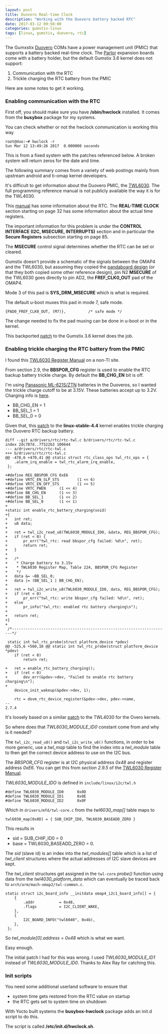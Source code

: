 ```yaml
---
layout: post
title: Duovero Real-time Clock
description: "Working with the Duovero battery backed RTC"
date: 2017-03-12 09:50:00
categories: gumstix-linux
tags: [linux, gumstix, duovero, rtc]
---
```


The Gumxstix [Duovero][duovero] COMs have a power management unit (PMIC) that supports a battery backed real-time clock. The [Parlor][parlor] expansion boards come with a battery holder, but the default Gumstix 3.6 kernel does not support:

1. Communication with the RTC
2. Trickle charging the RTC battery from the PMIC

Here are some notes to get it working.

### Enabling communication with the RTC

First off, you should make sure you have **/sbin/hwclock** installed. It comes from the **busybox** package for my systems.

You can check whether or not the hwclock communication is working this way

    root@duo:~# hwclock -r
    Sun Mar 12 13:49:26 2017  0.000000 seconds

This is from a fixed system with the patches referenced below. A broken system will return zeros for the date and time.
 
The following summary comes from a variety of web postings mainly from upstream android and ti-omap kernel developers.

It's difficult to get information about the Duovero PMIC, the [TWL6030][twl6030]. The full programming reference manual is not publicly available the way it is for the TWL4030.

This [manual][swcs045c] has some information about the RTC. The **REAL-TIME CLOCK** section starting on page 32 has some information about the actual time registers. 

The important information for this problem is under the **CONTROL INTERFACE (I2C, MSECURE, INTERRUPTS)** section and in particular the **Secure Registers** subsection starting on page 85.

The **MSECURE** control signal determines whether the RTC can be set or cleared.
 
Gumstix doesn't provide a schematic of the signals between the OMAP4 and the TWL6030, but assuming they copied the [pandaboard design][pandaboard-schematic] (or that they both copied some other reference design), pin N2 **MSECURE** of the TWL6030 goes directly to pin AD2, the **FREF\_CLK0\_OUT** pad of the OMAP4. 

Mode 3 of this pad is **SYS\_DRM\_MSECURE** which is what is required.

The default u-boot muxes this pad in mode 7, safe mode.

    {PAD0_FREF_CLK0_OUT, (M7)},          /* safe mode */

The change needed to fix the pad muxing can be done in u-boot or in the kernel.

This backported [patch][msecure-mux-patch] to the Gumstix 3.6 kernel does the job.


### Enabling trickle charging the RTC battery from the PMIC

I found this [TWL6030 Register Manual][twl6030-register-manual] on a non-TI site.

From section 2.9, the **BBSPOR\_CFG** register is used to enable the RTC backup battery trickle charge. By default the **BB\_CHG\_EN** bit is off. 

I'm using [Panasonic ML-621S/ZTN][panasonic-battery] batteries in the Duoveros, so I wanted the trickle charge cutoff to be at 3.15V. These batteries accept up to 3.2V. Charging info is [here][battery-charging].

- BB\_CHG\_EN = 1
- BB\_SEL_1 = 1
- BB\_SEL_0 = 0

Given that, this [patch][trickle-charge-patch] to the **linux-stable-4.4** kernel enables trickle charging the Duovero RTC backup battery.

    diff --git a/drivers/rtc/rtc-twl.c b/drivers/rtc/rtc-twl.c
    index 2dc787d..7f522b3 100644
    --- a/drivers/rtc/rtc-twl.c
    +++ b/drivers/rtc/rtc-twl.c
    @@ -470,6 +470,41 @@ static struct rtc_class_ops twl_rtc_ops = {
     	.alarm_irq_enable = twl_rtc_alarm_irq_enable,
     };
 
    +#define REG_BBSPOR_CFG 0xE6
    +#define VRTC_EN_SLP_STS        (1 << 6)
    +#define VRTC_EN_OFF_STS        (1 << 5)
    +#define VRTC_PWEN      (1 << 4)
    +#define BB_CHG_EN      (1 << 3)
    +#define BB_SEL_1       (1 << 2)
    +#define BB_SEL_0       (1 << 1)
    +
    +static int enable_rtc_battery_charging(void)
    +{
    +	int ret;
    +	u8 data;
    +
    +	ret = twl_i2c_read_u8(TWL6030_MODULE_ID0, &data, REG_BBSPOR_CFG);
    +	if (ret < 0) {
    +		pr_err("twl_rtc: read bbspor_cfg failed: %d\n", ret);
    +		return ret;
    +	}
    +
    +	/*
    +	 * Charge battery to 3.15v
    +	 * TWL6030 Register Map, Table 224, BBSPOR_CFG Register
    +	 */
    +	data &= ~BB_SEL_0;
    +	data |= (BB_SEL_1 | BB_CHG_EN);
    +
    +	ret = twl_i2c_write_u8(TWL6030_MODULE_ID0, data, REG_BBSPOR_CFG);
    +	if (ret < 0)
    +		pr_err("twl_rtc: write bbspor_cfg failed: %d\n", ret);
    +	else
    +		pr_info("twl_rtc: enabled rtc battery charging\n");
    +
    +	return ret;
    +}
    +
     /*----------------------------------------------------------------------*/
 
     static int twl_rtc_probe(struct platform_device *pdev)
    @@ -525,6 +560,10 @@ static int twl_rtc_probe(struct platform_device *pdev)
     	if (ret < 0)
     		return ret;
 
    +	ret = enable_rtc_battery_charging();
    +	if (ret < 0)
    +		dev_err(&pdev->dev, "Failed to enable rtc battery charging\n");
    +
     	device_init_wakeup(&pdev->dev, 1);
 
     	rtc = devm_rtc_device_register(&pdev->dev, pdev->name,
    -- 
    2.7.4
 
It's loosely based on a similar [patch][overo-trickle-charge-patch] to the TWL4030 for the Overo kernels.

So where does that *TWL6030\_MODULE\_ID0* constant come from and why is it needed?

The `twl_i2c_read_u8()` and `twl_i2c_write_u8()` functions, in order to be more generic, use a *twl\_map* table to find the index into a *twl\_module* table to then get the correct device address to use on the I2C bus.  

The *BBSPOR_CFG* register is at I2C physical address *0x48* and register address *0xE6*. You can get this from *section 2.9.5* of the [TWL6030 Register Manual][twl6030-register-manual].

*TWL6030\_MODULE\_IDO* is defined in `include/linux/i2c/twl.h`

    #define TWL6030_MODULE_ID0      0x0D
    #define TWL6030_MODULE_ID1      0x0E
    #define TWL6030_MODULE_ID2      0x0F

Which in `drivers/mfd/twl-core.c` from the *twl6030_map[]* table maps to

    twl6030_map[0x0D] = { SUB_CHIP_ID0, TWL6030_BASEADD_ZERO }

This results in 

* sid = SUB\_CHIP\_ID0 = 0
* base = TWL6030\_BASEADD\_ZERO = 0.

The *sid* (slave id) is an index into the *twl\_modules[]* table which is a list of *twl\_client* structures where the actual addresses of I2C slave devices are kept.

The *twl\_client* structures get assigned in the `twl-core` *probe()* function using data from the *twl4030\_platform\_data* which can eventually be traced back to `arch/arm/mach-omap2/twl-common.c`.

    static struct i2c_board_info __initdata omap4_i2c1_board_info[] = {
        {
            .addr           = 0x48,
            .flags          = I2C_CLIENT_WAKE,
        },
        {
            I2C_BOARD_INFO("twl6040", 0x4b),
        },
     };

So *twl_module[0].address = 0x48* which is what we want.

Easy enough.

The initial patch I had for this was wrong. I used *TWL6030\_MODULE\_ID1* instead of *TWL6030\_MODULE\_ID0*. Thanks to Alex Ray for catching this.

### Init scripts

You need some additional userland software to ensure that

- system time gets restored from the RTC value on startup
- the RTC gets set to system time on shutdown

With Yocto built systems the **busybox-hwclock** package adds an init.d script to do this. 

The script is called **/etc/init.d/hwclock.sh**.


[duovero]: https://store.gumstix.com/index.php/category/43/
[parlor]: https://store.gumstix.com/index.php/products/287/
[twl6030]: http://www.ti.com/product/twl6030
[swcs045c]: http://www.farnell.com/datasheets/1481246.pdf
[pandaboard-schematic]: http://pandaboard.org/sites/default/files/board_reference/pandaboard-ea1/panda-ea1-schematic.pdf
[msecure-mux-patch]: https://github.com/jumpnow/meta-duovero/blob/master/recipes-kernel/linux/linux-stable-3.6/0013-ARM-OMAP4-TWL-mux-sys_drm_msecure-as-output-for-PMIC.patch
[twl6030-register-manual]: http://www.cjemicros.f2s.com/public/datasheets/TWL6030_Register_Map.pdf
[panasonic-battery]: http://www.digikey.com/product-detail/en/ML-621S%2FZTN/P007-ND/965124
[battery-charging]: http://industrial.panasonic.com/www-data/pdf/AAA4000/AAA4000PE17.pdf
[trickle-charge-patch]: https://github.com/jumpnow/meta-duovero/blob/morty/recipes-kernel/linux/linux-stable-4.4/0004-rtc-twl-Enable-battery-charging.patch
[overo-trickle-charge-patch]: https://github.com/gumstix/meta-gumstix/blob/dora/recipes-kernel/linux/linux-gumstix-3.5/0007-rtc-twl-add-support-for-backup-battery-recharge.patch
